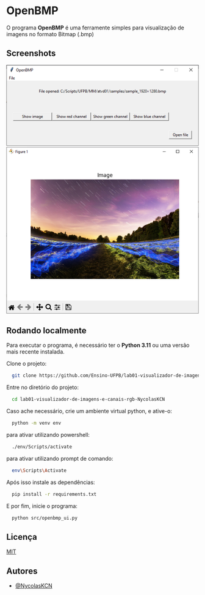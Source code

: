 # OpenBMP

O programa **OpenBMP** é uma ferramente simples para visualização de imagens no formato Bitmap (.bmp)

## Screenshots

![Janela principal](./screeshots/MainMenu.png)
![Imagem renderizada](./screeshots/ImageRender.png)


## Rodando localmente
Para executar o programa, é necessário ter o **Python 3.11** ou uma versão mais recente instalada.

Clone o projeto:

```bash
  git clone https://github.com/Ensino-UFPB/lab01-visualizador-de-imagens-e-canais-rgb-NycolasKCN
```

Entre no diretório do projeto:

```bash
  cd lab01-visualizador-de-imagens-e-canais-rgb-NycolasKCN
```

Caso ache necessário, crie um ambiente virtual python, e ative-o:
```bash
  python -m venv env
```
para ativar utilizando powershell:
```bash
  ./env/Scripts/activate
```
para ativar utilizando prompt de comando:
```bash
  env\Scripts\Activate
```
Após isso instale as dependências:

```bash
  pip install -r requirements.txt
```

E por fim, inicie o programa:

```bash
  python src/openbmp_ui.py
```

## Licença

[MIT](https://choosealicense.com/licenses/mit/)


## Autores

- [@NycolasKCN](https://www.github.com/NycolasKCN)